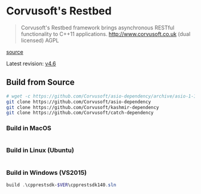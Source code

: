 # Corvusoft's Restbed 

> Corvusoft's Restbed framework brings asynchronous RESTful functionality to C++11 applications.
> http://www.corvusoft.co.uk
> (dual licensed) AGPL

[source](https://github.com/Corvusoft/restbed)

Latest revision: [v4.6](https://github.com/Corvusoft/restbed/archive/4.6.tar.gz)

## Build from Source

```Bash
# wget -c https://github.com/Corvusoft/asio-dependency/archive/asio-1-12-0.tar.gz
git clone https://github.com/Corvusoft/asio-dependency
git clone https://github.com/Corvusoft/kashmir-dependency
git clone https://github.com/Corvusoft/catch-dependency
```

### Build in MacOS

```Bash
```

### Build in Linux (Ubuntu)

```Bash
```

### Build in Windows (VS2015)

```Powershell
build .\cpprestsdk-$VER\cpprestsdk140.sln
```
